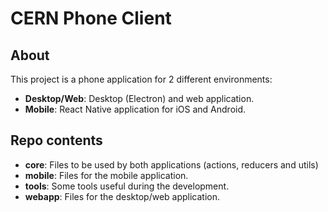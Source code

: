 # CERN Phone Client

## About

This project is a phone application for 2 different environments:
- **Desktop/Web**: Desktop (Electron) and web application.
- **Mobile**: React Native application for iOS and Android.

## Repo contents

- **core**: Files to be used by both applications (actions, reducers and utils)
- **mobile**: Files for the mobile application.
- **tools**: Some tools useful during the development.
- **webapp**: Files for the desktop/web application.
